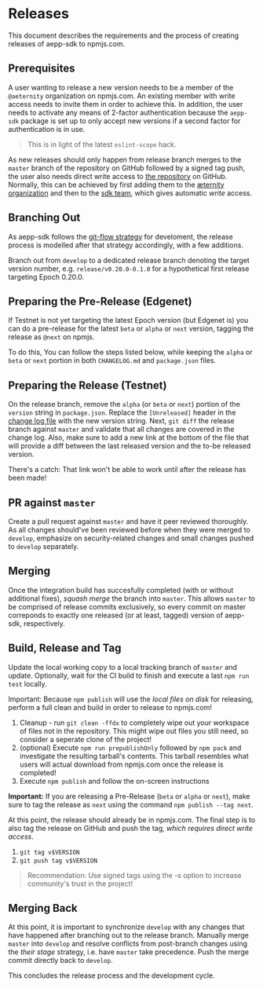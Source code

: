 # Releases

This document describes the requirements and the process of creating releases of
aepp-sdk to npmjs.com.

## Prerequisites

A user wanting to release a new version needs to be a member of the `@aeternity`
organization on npmjs.com. An existing member with write access needs to invite
them in order to achieve this. In addition, the user needs to activate any means
of 2-factor authentication because the `aepp-sdk` package is set up to only
accept new versions if a second factor for authentication is in use.

> This is in light of the latest `eslint-scope` hack.

As new releases should only happen from release branch merges to the `master`
branch of the repository on GitHub followed by a signed tag push, the user also
needs direct write access to [the repository] on GitHub. Normally, this can be
achieved by first adding them to the [æternity organization] and then to the
[sdk team], which gives automatic _write_ access.

[the repository]: https://github.com/aeternity/aepp-sdk-js
[æternity organization]: https://github.com/orgs/aeternity/people
[sdk team]: https://github.com/orgs/aeternity/teams/sdk

## Branching Out

As aepp-sdk follows the [git-flow strategy] for develoment, the release process
is modelled after that strategy accordingly, with a few additions.

Branch out from `develop` to a dedicated release branch denoting the target
version number, e.g. `release/v0.20.0-0.1.0` for a hypothetical first release
targeting Epoch 0.20.0.

[git-flow strategy]: https://danielkummer.github.io/git-flow-cheatsheet/

## Preparing the Pre-Release (Edgenet)

If Testnet is not yet targeting the latest Epoch version (but Edgenet is) you can do a pre-release for the latest `beta` or `alpha` or `next` version, tagging the release as `@next` on npmjs.

To do this, You can follow the steps listed below, while keeping the `alpha` or `beta` or `next` portion in both `CHANGELOG.md` and `package.json` files.

## Preparing the Release (Testnet)

On the release branch, remove the `alpha` (or `beta` or `next`) portion of the `version`
string in `package.json`. Replace the `[Unreleased]` header in the
[change log file] with the new version string. Next, `git diff` the release
branch against `master` and validate that all changes are covered in the change
log. Also, make sure to add a new link at the bottom of the file that will
provide a diff between the last released version and the to-be released
version.

There's a catch: That link won't be able to work until after the release has
been made!

[change log file]: ../CHANGELOG.md

## PR against `master`

Create a pull request against `master` and have it peer reviewed thoroughly. As
all changes should've been reviewed before when they were merged to `develop`,
emphasize on security-related changes and small changes pushed to `develop`
separately.

## Merging

Once the integration build has succesfully completed (with or without additional
fixes), *squash merge* the branch into `master`. This allows `master` to be
comprised of release commits exclusively, so every commit on master correponds
to exactly one released (or at least, tagged) version of aepp-sdk, respectively.

## Build, Release and Tag

Update the local working copy to a local tracking branch of `master` and
update. Optionally, wait for the CI build to finish and execute a last
`npm run test` locally.

Important: Because `npm publish` will use the *local files on disk* for
releasing, perform a full clean and build in order to release to npmjs.com!

1. Cleanup - run `git clean -ffdx` to completely wipe out your workspace of
   files not in the repository. This might wipe out files you still need, so
   consider a seperate clone of the project!
2. (optional) Execute `npm run prepublishOnly` followed by `npm pack` and
   investigate the resulting tarball's contents. This tarball resembles what
   users will actual download from npmjs.com once the release is completed!
3. Execute `npm publish` and follow the on-screen instructions

**Important:** If you are releasing a Pre-Release (`beta` or `alpha` or `next`), make sure to tag the release as `next` using the command `npm publish --tag next`.

At this point, the release should already be in npmjs.com. The final step is to
also tag the release on GitHub and push the tag, *which requires direct write
access*.

1. `git tag v$VERSION`
2. `git push tag v$VERSION`

> Recommendation: Use signed tags using the -s option to increase community's
> trust in the project!

## Merging Back

At this point, it is important to synchronize `develop` with any changes that
have happened after branching out to the release branch. Manually merge `master`
into `develop` and resolve conflicts from post-branch changes using the
_their stage_ strategy, i.e. have `master` take precedence. Push the merge
commit directly back to `develop`.

This concludes the release process and the development cycle.
